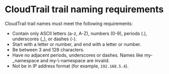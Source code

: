 # CloudTrail trail naming requirements<a name="cloudtrail-trail-naming-requirements"></a>

CloudTrail trail names must meet the following requirements:
+ Contain only ASCII letters \(a\-z, A\-Z\), numbers \(0\-9\), periods \(\.\), underscores \(\_\), or dashes \(\-\)\.
+ Start with a letter or number, and end with a letter or number\.
+ Be between 3 and 128 characters\.
+ Have no adjacent periods, underscores or dashes\. Names like my\-\_namespace and my\-\\\-namespace are invalid\.
+ Not be in IP address format \(for example, `192.168.5.4`\)\.